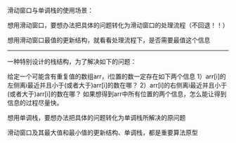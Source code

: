 滑动窗口与单调栈的使用场景：



想用滑动窗口，要想办法把具体的问题转化为滑动窗口的处理流程（不回退！！）

想用滑动窗口最值的更新结构，就看看处理流程下，是否需要最值这个信息

-------------------------------------------------------
一种特别设计的栈结构，为了解决如下的问题：

给定一个可能含有重复值的数组arr，i位置的数一定存在如下两个信息
1）arr[i]的左侧离i最近并且小于(或者大于)arr[i]的数在哪？
2）arr[i]的右侧离i最近并且小于(或者大于)arr[i]的数在哪？
如果想得到arr中所有位置的两个信息，怎么能让得到信息的过程尽量快。


想用单调栈，要想办法把具体的问题转化为单调栈所解决的原问题

滑动窗口及其最大值和最小值的更新结构、单调栈，都是重要算法原型
